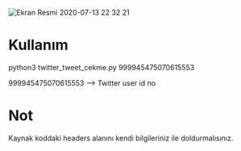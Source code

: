 ![Ekran Resmi 2020-07-13 22 32 21](https://user-images.githubusercontent.com/25556230/87345454-be605680-c558-11ea-80b4-0ba88c6192e3.png)


# Kullanım

python3 twitter_tweet_cekme.py 999945475070615553

999945475070615553 --> Twitter user id no

# Not

Kaynak koddaki headers alanını kendi bilgileriniz ile doldurmalısınız.
